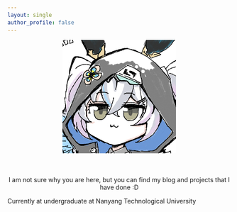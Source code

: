 ```yaml
---
layout: single
author_profile: false
---
```

<div align="center">
<img src="assets/images/bio-photo.png" />
</div>
<br><br>
<p style="text-align: center;">
I am not sure why you are here, but you can find my blog and projects that I have done :D
</p>
<p style="text-align center;">
Currently at undergraduate at Nanyang Technological University
</p>


